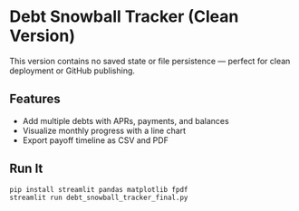 
# Debt Snowball Tracker (Clean Version)

This version contains no saved state or file persistence — perfect for clean deployment or GitHub publishing.

## Features
- Add multiple debts with APRs, payments, and balances
- Visualize monthly progress with a line chart
- Export payoff timeline as CSV and PDF

## Run It

```bash
pip install streamlit pandas matplotlib fpdf
streamlit run debt_snowball_tracker_final.py
```

